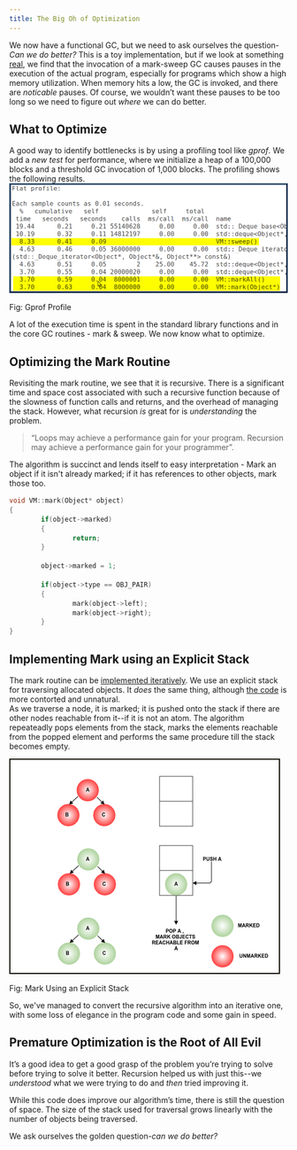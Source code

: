 ```yaml
---
title: The Big Oh of Optimization
---
```

We now have a functional GC, but we need to ask ourselves the question-*Can we do better?* This is a toy implementation, but if we look at something [real](https://github.com/Deborah-Digges/mark-sweep-simulation/tree/master/04-Demo-GC-Pauses), we find that the invocation of a mark-sweep GC causes pauses in the execution of the actual program, especially for programs which show a high memory utilization. When memory hits a low, the GC is invoked, and there are *noticable* pauses. Of course, we wouldn’t want these pauses to be too long so we need to figure out *where* we can do better.

## What to Optimize
A good way to identify bottlenecks is by using a profiling tool like *gprof*. We add a *new test* for performance, where we initialize a heap of a 100,000 blocks and a threshold GC invocation of 1,000 blocks. The profiling shows the following results.
![GPROF](../images/gprof.png)
<div class="align-center">Fig: Gprof Profile</div>

A lot of the execution time is spent in the standard library functions and in the core GC routines - mark & sweep. We now know what to optimize.

## Optimizing the Mark Routine
Revisiting the mark routine, we see that it is recursive. There is a significant time and space cost associated with such a recursive function because of the slowness of function calls and returns, and the overhead of managing the stack.
However, what recursion *is* great for is *understanding* the problem. 
>“Loops may achieve a performance gain for your program. Recursion may achieve a performance gain for your programmer”.
 
The algorithm is succinct and lends itself to easy interpretation -
Mark an object if it isn't already marked; if it has references to other objects, mark those too.

```c++
void VM::mark(Object* object)
{
        if(object->marked)
        {
                return;
        }

        object->marked = 1;

        if(object->type == OBJ_PAIR)
        {
                mark(object->left);
                mark(object->right);
        }
}
```

## Implementing Mark using an Explicit Stack
The mark routine can be [implemented iteratively](https://github.com/Deborah-Digges/mark-sweep-simulation/tree/master/02-marksweep-Explicit-Stack). We use an explicit stack for traversing allocated objects. It *does* the same thing, although [the code](https://github.com/Deborah-Digges/mark-sweep-simulation/blob/master/02-marksweep-Explicit-Stack/vm.cpp/#L151-192) is more contorted and unnatural.<br/>
As we traverse a node, it is marked; it is pushed onto the stack if there are other nodes reachable from it--if it is not an atom. The algorithm repeateadly pops elements from the stack, marks the elements reachable from the popped element and performs the same procedure till the stack becomes empty.<br/>

![GPROF](../images/traversal.png)
<div class="align-center">Fig: Mark Using an Explicit Stack</div>


So, we've managed to convert the recursive algorithm into an iterative one, with some loss of elegance in the program code and some gain in speed.

## Premature Optimization is the Root of All Evil
It’s a good idea to get a good grasp of the problem you’re trying to solve before trying to solve it better. Recursion helped us with just this--we *understood* what we were trying to do and *then* tried improving it.

While this code does improve our algorithm’s time, there is still the question of space. The size of the stack used for traversal grows linearly with the number of objects being traversed.

We ask ourselves the golden question-*can we do better?*
